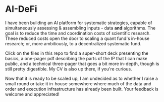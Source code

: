 # AI-DeFi
I have been building an AI platform for systematic strategies, capable of simultaneously assessing & assembling inputs - data **and** algorithms.  The goal is to reduce the time and coordination costs of scientific research.  These reduced costs open the door to scaling a quant fund's in-house research; or, more ambitiously, to a decentralized systematic fund.   

Click on the files in this repo to find a super-short deck presenting the basics, a one-pager pdf describing the parts of the IP that I can make public, and a technical three-pager that goes a bit more in-depth, though is still pretty digestible.  My CV is also up there, if you're curious.  

Now that it is ready to be scaled up, I am undecided as to whether I raise a small round or take it in-house somewhere where much of the data and order and execution infrastructure has already been built.  Your feedback is welcome and appreciated! 
